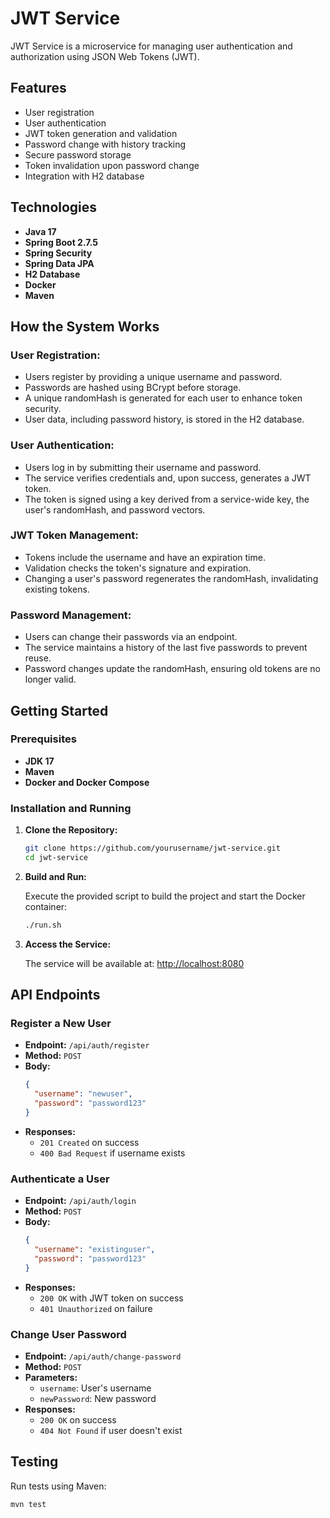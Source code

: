 # JWT Service

JWT Service is a microservice for managing user authentication and authorization using JSON Web Tokens (JWT).

## Features

- User registration
- User authentication
- JWT token generation and validation
- Password change with history tracking
- Secure password storage
- Token invalidation upon password change
- Integration with H2 database

## Technologies

- **Java 17**
- **Spring Boot 2.7.5**
- **Spring Security**
- **Spring Data JPA**
- **H2 Database**
- **Docker**
- **Maven**

## How the System Works

### User Registration:

- Users register by providing a unique username and password.
- Passwords are hashed using BCrypt before storage.
- A unique randomHash is generated for each user to enhance token security.
- User data, including password history, is stored in the H2 database.

### User Authentication:

- Users log in by submitting their username and password.
- The service verifies credentials and, upon success, generates a JWT token.
- The token is signed using a key derived from a service-wide key, the user's randomHash, and password vectors.

### JWT Token Management:

- Tokens include the username and have an expiration time.
- Validation checks the token's signature and expiration.
- Changing a user's password regenerates the randomHash, invalidating existing tokens.

### Password Management:

- Users can change their passwords via an endpoint.
- The service maintains a history of the last five passwords to prevent reuse.
- Password changes update the randomHash, ensuring old tokens are no longer valid.

## Getting Started

### Prerequisites

- **JDK 17**
- **Maven**
- **Docker and Docker Compose**

### Installation and Running

1. **Clone the Repository:**

   ```sh
   git clone https://github.com/yourusername/jwt-service.git
   cd jwt-service
   ```

2. **Build and Run:**

   Execute the provided script to build the project and start the Docker container:

   ```sh
   ./run.sh
   ```

3. **Access the Service:**

   The service will be available at: [http://localhost:8080](http://localhost:8080)

## API Endpoints

### Register a New User

- **Endpoint:** `/api/auth/register`
- **Method:** `POST`
- **Body:**
  ```json
  {
    "username": "newuser",
    "password": "password123"
  }
  ```
- **Responses:**
  - `201 Created` on success
  - `400 Bad Request` if username exists

### Authenticate a User

- **Endpoint:** `/api/auth/login`
- **Method:** `POST`
- **Body:**
  ```json
  {
    "username": "existinguser",
    "password": "password123"
  }
  ```
- **Responses:**
  - `200 OK` with JWT token on success
  - `401 Unauthorized` on failure

### Change User Password

- **Endpoint:** `/api/auth/change-password`
- **Method:** `POST`
- **Parameters:**
  - `username`: User's username
  - `newPassword`: New password
- **Responses:**
  - `200 OK` on success
  - `404 Not Found` if user doesn't exist

## Testing

Run tests using Maven:

```sh
mvn test
```